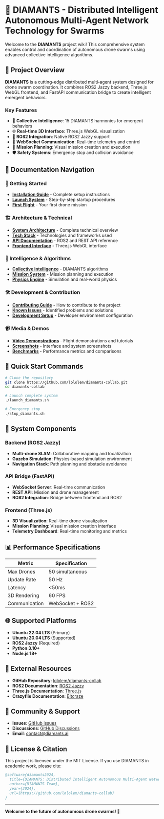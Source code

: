# 🚁 DIAMANTS - Distributed Intelligent Autonomous Multi-Agent Network Technology for Swarms

Welcome to the **DIAMANTS** project wiki! This comprehensive system enables control and coordination of autonomous drone swarms using advanced collective intelligence algorithms.

## 🌟 Project Overview

**DIAMANTS** is a cutting-edge distributed multi-agent system designed for drone swarm coordination. It combines ROS2 Jazzy backend, Three.js WebGL frontend, and FastAPI communication bridge to create intelligent emergent behaviors.

### Key Features
- 🤖 **Collective Intelligence**: 15 DIAMANTS harmonics for emergent behaviors
- 🌐 **Real-time 3D Interface**: Three.js WebGL visualization
- 🔄 **ROS2 Integration**: Native ROS2 Jazzy support
- 📡 **WebSocket Communication**: Real-time telemetry and control
- 🎯 **Mission Planning**: Visual mission creation and execution
- 🛡️ **Safety Systems**: Emergency stop and collision avoidance

## 📖 Documentation Navigation

### 🚀 Getting Started
- **[Installation Guide](Installation)** - Complete setup instructions
- **[Launch System](Launch-Guide)** - Step-by-step startup procedures
- **[First Flight](First-Flight)** - Your first drone mission

### 🏗 Architecture & Technical
- **[System Architecture](Architecture)** - Complete technical overview
- **[Tech Stack](Tech-Stack)** - Technologies and frameworks used
- **[API Documentation](API-ROS2)** - ROS2 and REST API reference
- **[Frontend Interface](Frontend-Interface)** - Three.js WebGL interface

### 🧠 Intelligence & Algorithms
- **[Collective Intelligence](Collective-Intelligence)** - DIAMANTS algorithms
- **[Mission System](Mission-System)** - Mission planning and execution
- **[Physics Engine](Physics-Engine)** - Simulation and real-world physics

### 🛠 Development & Contribution
- **[Contributing Guide](Contributing)** - How to contribute to the project
- **[Known Issues](Known-Issues)** - Identified problems and solutions
- **[Development Setup](Development-Setup)** - Developer environment configuration

### 📹 Media & Demos
- **[Video Demonstrations](Video-Demos)** - Flight demonstrations and tutorials
- **[Screenshots](Screenshots)** - Interface and system screenshots
- **[Benchmarks](Benchmarks)** - Performance metrics and comparisons

## 🔧 Quick Start Commands

```bash
# Clone the repository
git clone https://github.com/lololem/diamants-collab.git
cd diamants-collab

# Launch complete system
./launch_diamants.sh

# Emergency stop
./stop_diamants.sh
```

## 🎯 System Components

### Backend (ROS2 Jazzy)
- **Multi-drone SLAM**: Collaborative mapping and localization
- **Gazebo Simulation**: Physics-based simulation environment
- **Navigation Stack**: Path planning and obstacle avoidance

### API Bridge (FastAPI)
- **WebSocket Server**: Real-time communication
- **REST API**: Mission and drone management
- **ROS2 Integration**: Bridge between frontend and ROS2

### Frontend (Three.js)
- **3D Visualization**: Real-time drone visualization
- **Mission Planning**: Visual mission creation interface
- **Telemetry Dashboard**: Real-time monitoring and metrics

## 📊 Performance Specifications

| Metric | Specification |
|--------|---------------|
| Max Drones | 50 simultaneous |
| Update Rate | 50 Hz |
| Latency | <50ms |
| 3D Rendering | 60 FPS |
| Communication | WebSocket + ROS2 |

## 🌐 Supported Platforms

- **Ubuntu 22.04 LTS** (Primary)
- **Ubuntu 20.04 LTS** (Supported)
- **ROS2 Jazzy** (Required)
- **Python 3.10+**
- **Node.js 18+**

## 🔗 External Resources

- **GitHub Repository**: [lololem/diamants-collab](https://github.com/lololem/diamants-collab)
- **ROS2 Documentation**: [ROS2 Jazzy](https://docs.ros.org/en/jazzy/)
- **Three.js Documentation**: [Three.js](https://threejs.org/docs/)
- **Crazyflie Documentation**: [Bitcraze](https://www.bitcraze.io/documentation/)

## 🤝 Community & Support

- **Issues**: [GitHub Issues](https://github.com/lololem/diamants-collab/issues)
- **Discussions**: [GitHub Discussions](https://github.com/lololem/diamants-collab/discussions)
- **Email**: contact@diamants.ai

## 📄 License & Citation

This project is licensed under the MIT License. If you use DIAMANTS in academic work, please cite:

```bibtex
@software{diamants2024,
  title={DIAMANTS: Distributed Intelligent Autonomous Multi-Agent Network Technology for Swarms},
  author={DIAMANTS Team},
  year={2024},
  url={https://github.com/lololem/diamants-collab}
}
```

---

**Welcome to the future of autonomous drone swarms! 🚀**